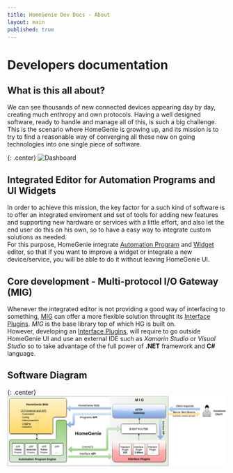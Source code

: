 ```yaml
---
title: HomeGenie Dev Docs - About
layout: main
published: true
---
```


# Developers documentation

## What is this all about?

We can see thousands of new connected devices appearing day by day, creating much enthropy and own protocols.
Having a well designed software, ready to handle and manage all of this, is such a big challenge.
This is the scenario where HomeGenie is growing up, and its mission is to try to find a reasonable way of converging all these new on going technologies into one single piece of software.

{: .center}
![Dashboard]({{site.baseurl}}/images/docs/dashboard_page_01.png)

## Integrated Editor for Automation Programs and UI Widgets

In order to achieve this mission, the key factor for a such kind of software is to offer an integrated enviroment and set of tools for adding new features and supporting new hardware or services with a little effort, and also let the end user do this on his own, so to have a easy way to integrate custom solutions as needed.<br/>
For this purpose, HomeGenie integrate [Automation Program](programs.html) and [Widget](widgets.html) editor, so that if you want to improve a widget or integrate a new device/service, you will be able to do it without leaving HomeGenie UI.

## Core development - Multi-protocol I/O Gateway (MIG)

Whenever the integrated editor is not providing a good way of interfacing to something, [MIG](https://github.com/genielabs/mig-service-dotnet) can offer a more flexible solution throught its [Interface Plugins](https://github.com/genielabs/mig-service-dotnet). *MIG* is the base library top of which HG is built on.<br/>
However, developing an [Interface Plugins](https://github.com/genielabs/mig-service-dotnet), will require to go outside HomeGenie UI and use an external IDE such as *Xamarin Studio* or *Visual Studio* so to take advantage of the full power of **.NET** framework and **C#** language.


## Software Diagram

{: .center}
<img src="https://raw.githubusercontent.com/genielabs/HomeGenie/master/HomeGenie_Diagram.png" />

